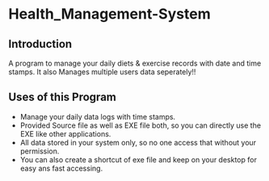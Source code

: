 # Health_Management-System
## Introduction
A program to manage your daily diets & exercise records with date and time stamps.
It also Manages multiple users data seperately!!

## Uses of this Program
- Manage your daily data logs with time stamps.
- Provided Source file as well as EXE file both, so you can directly use the EXE like other applications.
- All data stored in your system only, so no one access that without your permission.
- You can also create a shortcut of exe file and keep on your desktop for easy ans fast accessing.
